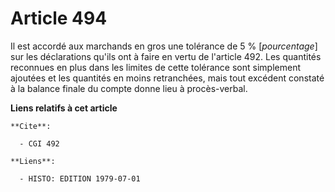 # Article 494

Il est accordé aux marchands en gros une tolérance de 5 % [*pourcentage*] sur les déclarations qu'ils ont à faire en vertu de
l'article 492. Les quantités reconnues en plus dans les limites de cette tolérance sont simplement ajoutées et les quantités
en moins retranchées, mais tout excédent constaté à la balance finale du compte donne lieu à procès-verbal.

**Liens relatifs à cet article**

	**Cite**:

	  - CGI 492

	**Liens**:

	  - HISTO: EDITION 1979-07-01
